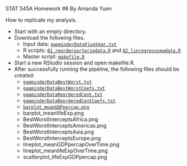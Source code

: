 STAT 545A Homework #6
By Amanda Yuen

How to replicate my analysis.

* Start with an empty directory.
* Download the following files.
  - Input data: [`gapminderDataFiveYear.txt`](https://raw.github.com/amandammor/STAT545A-Homework-6/master/gapminderDataFiveYear.txt)
  - R scripts: [`01_reordersortorigdata.R`](https://raw.github.com/amandammor/STAT545A-Homework-6/master/01_reordersortorigdata.R) and [`02_linregressnewdata.R`](https://raw.github.com/amandammor/STAT545A-Homework-6/master/02_linregressnewdata.R)
  - Master script: [`makefile.R`](https://raw.github.com/amandammor/STAT545A-Homework-6/master/makefile.R)
* Start a new RStudio session and open makefile.R.
* After successfully running the pipeline, the following files should be created:
  - [`gapminderDataBestWorst.txt`](https://raw.github.com/amandammor/STAT545A-Homework-6/master/gapminderDataBestWorst.txt)
  - [`gapminderDataBestWorstCoefs.txt`](https://raw.github.com/amandammor/STAT545A-Homework-6/master/gapminderDataBestWorstCoefs.txt)
  - [`gapminderDataReorderedCont.txt`](https://raw.github.com/amandammor/STAT545A-Homework-6/master/gapminderDataReorderedCont.txt)
  - [`gapminderDataReorderedContCoefs.txt`](https://raw.github.com/amandammor/STAT545A-Homework-6/master/gapminderDataReorderedContCoefs.txt)
  - [`barplot_meanGDPpercap.png`](https://raw.github.com/amandammor/STAT545A-Homework-6/master/Figures/barplot_meanGDPpercap.png)
  - barplot_meanlifeExp.png
  - BestWorstInterceptsAfrica.png
  - BestWorstInterceptsAmericas.png
  - BestWorstInterceptsAsia.png
  - BestWorstInterceptsEurope.png
  - lineplot_meanGDPpercapOverTime.png
  - lineplot_meanlifeExpOverTime.png
  - scatterplot_lifeExpGDPpercap.png

